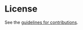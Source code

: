 # License

See the
[guidelines for contributions](https://github.com/ghedo/tls-certificate-compression/blob/master/CONTRIBUTING.md).
